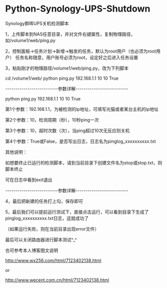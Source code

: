 # Python-Synology-UPS-Shutdown
Synology群晖UPS关机检测脚本


1，上传脚本到NAS任意目录，并对文件右键属性，复制物理路径，如/volume1/web/ping.py


2，控制面板→任务计划→新增→触发的任务，默认为root用户（也必须为root用户）
任务名称随意，用户账号必须为root，设定好之后进入任务设置


3，粘贴刚才的物理路径/volume1/web/ping.py，改为下列脚本

cd /volume1/web/
python ping.py 192.168.1.1 10 10 True



--------------------------参数详解--------------------------

python ping.py 192.168.1.1 10 10 True

第1个参数：192.168.1.1，为被检测的ip地址，可填写光猫或者某台主机的ip地址

第2个参数：10，检测周期（秒），10秒ping一次

第3个参数：10，超时次数（次），当ping超过10次无反应则关机

第4个参数：True或False，是否写出日志，日志名为pinglog_xxxxxxxxxx.txt


其他说明：

如想要终止已运行的检测脚本，请到当前目录下创建文件名为stop或stop.txt，则脚本终止

可在日志中看到exit退出

--------------------------参数详解--------------------------



4，最后把新建的任务打上勾，保存即可

5，最后我们可以提前运行测试下，直接点击运行，可以看到目录下生成了pinglog_xxxxxxxxxx.txt日志，这就成功了

（如果运行失败，则在当前目录出现error文件）




最后可以关闭路由器进行脚本测试^_^ 

也可参考本人博客图文说明

http://www.wx256.com/html/7123402138.html

or

http://www.wecent.com.cn/html/7123402138.html
